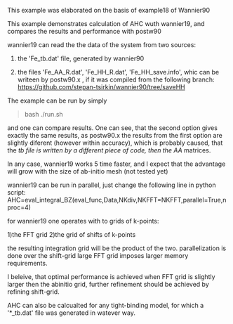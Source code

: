 This example was elaborated on the basis of example18 of Wannier90

This example demonstrates calculation of AHC wuth wannier19, and compares the results and performance with postw90

wannier19 can read the the data of the system from two sources:

1) the 'Fe_tb.dat' file, generated by wannier90

2) the files 'Fe_AA_R.dat', 'Fe_HH_R.dat', 'Fe_HH_save.info', whic can be writeen by postw90.x , if it was compiled from the following branch: https://github.com/stepan-tsirkin/wannier90/tree/saveHH


The example can be run by simply 

> bash ./run.sh

and one can compare results.  One can see, that the second option  gives exactly the same results, as postw90.x the results from the first option are slightly diferent (however within accuracy),  which is probably caused, that the _tb file is written by a different piece of code, then the AA_ matrices.

In any case, wannier19 works 5 time faster, and I expect that the advantage will grow with the size of ab-initio mesh (not tested yet)

wannier19 can be run in parallel, just change the following line in python script:
     AHC=eval_integral_BZ(eval_func,Data,NKdiv,NKFFT=NKFFT,parallel=True,nproc=4)

for wannier19 one operates with to grids of k-points:

1)the FFT grid
2)the grid of shifts of k-points

the resulting integration grid will be the product of the two.  parallelization is done over the shift-grid
large FFT grid imposes larger memory requirements. 

I beleive, that optimal performance is achieved when FFT grid is slightly larger then the abinitio grid,  further refinement should be achieved by refining shift-grid.

AHC can also be calcualted for any tight-binding model, for which a '*_tb.dat' file was generated in watever way.


